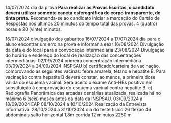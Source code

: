 
14/07/2024 dia da prova **Para realizar as Provas Escritas, o candidato deverá utilizar somente caneta esferográfica de corpo transparente, de tinta preta.** Recomenda-se ao candidato iniciar a marcação do Cartão de Respostas nos últimos 20 minutos do tempo total das provas. 4 (quatro) horas e 20 (vinte) minutos.

16/07/2024 divulgação dos gabaritos
16/07/2024 a 17/07/2024 dia para o aluno encontrar um erro na prova e informar a eear
16/08/2024 Divulgação da data e do local para a convocação intermediária
23/08/2024 Divulgação do horário e endereço do local de realização das concentrações intermediárias.
02/09/2024 primeira concentração intermediária
03/09/2024 a 24/09/2024 INSPSAU
	b) certificado/carteira de vacinação, comprovando as seguintes vacinas: febre amarela, tétano e hepatite B. Para vacinação contra hepatite B deverá constar, ao menos, a primeira dose válida do esquema vacinal. Será aceito o exame Anti-HBs positivo em substituição à comprovação do esquema vacinal contra hepatite B.
	c) Radiografia Panorâmica das arcadas dentárias atualizada, realizada há no máximo 6 (seis) meses antes da data da INSPSAU.
03/09/2024 a 18/09/2024 EAP
08/10/2024 a 10/10/2024 Realização da Entrevista Informativa.
28/10/2024 a 31/10/2024 dia do teste físico
	26 flexão
	46 abdominais
	salto horizontal 1,8m
	corrida 12 minutos 2250 m
